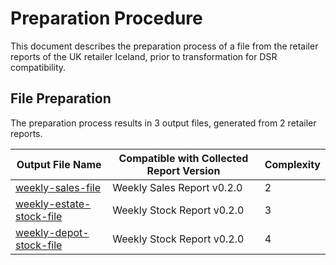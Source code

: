 # Preparation Procedure

This document describes the preparation process of a file from the retailer reports of the UK retailer Iceland, prior to transformation for DSR compatibility.

## File Preparation

The preparation process results in 3 output files, generated from 2 retailer reports.

<table><thead><tr><th data-type="content-ref">Output File Name</th><th>Compatible with Collected Report Version</th><th data-type="rating" data-max="5">Complexity</th></tr></thead><tbody><tr><td><a href="file-processing/weekly-sales-file/">weekly-sales-file</a></td><td>Weekly Sales Report v0.2.0</td><td>2</td></tr><tr><td><a href="file-processing/weekly-estate-stock-file/">weekly-estate-stock-file</a></td><td>Weekly Stock Report v0.2.0</td><td>3</td></tr><tr><td><a href="file-processing/weekly-depot-stock-file/">weekly-depot-stock-file</a></td><td>Weekly Stock Report v0.2.0</td><td>4</td></tr></tbody></table>

